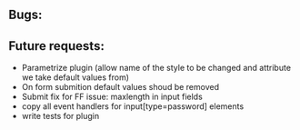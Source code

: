 Bugs:
-----
 
Future requests:
----------------
 - Parametrize plugin (allow name of the style to be changed and attribute we take default values from)
 - On form submition default values shoud be removed
 - Submit fix for FF issue: maxlength in input fields
 - copy all event handlers for input[type=password] elements
 - write tests for plugin
